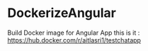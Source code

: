 # DockerizeAngular
Build Docker image for Angular App
this is it : https://hub.docker.com/r/aitlasri1/testchatapp
